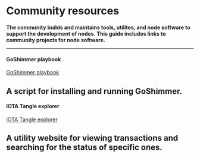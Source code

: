 # Community resources

**The community builds and maintains tools, utilites, and node software to support the development of nodes. This guide includes links to community projects for node software.**

---------------
#### __GoShimmer playbook__ ####
[GoShimmer playbook](https://github.com/nuriel77/goshimmer-playbook)

A script for installing and running GoShimmer.
---
#### __IOTA Tangle explorer__ ####
[IOTA Tangle explorer](https://thetangle.org/)

A utility website for viewing transactions and searching for the status of specific ones.
---------------